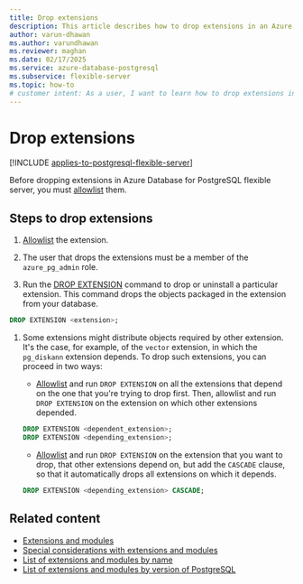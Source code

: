 ```yaml
---
title: Drop extensions
description: This article describes how to drop extensions in an Azure Database for PostgreSQL flexible server.
author: varun-dhawan
ms.author: varundhawan
ms.reviewer: maghan
ms.date: 02/17/2025
ms.service: azure-database-postgresql
ms.subservice: flexible-server
ms.topic: how-to
# customer intent: As a user, I want to learn how to drop extensions in an Azure Database for PostgreSQL flexible server.
---
```


# Drop extensions

[!INCLUDE [applies-to-postgresql-flexible-server](~/reusable-content/ce-skilling/azure/includes/postgresql/includes/applies-to-postgresql-flexible-server.md)]

Before dropping extensions in Azure Database for PostgreSQL flexible server, you must [allowlist](how-to-allow-extensions.md) them.

## Steps to drop extensions

1. [Allowlist](how-to-allow-extensions.md) the extension.

1. The user that drops the extensions must be a member of the `azure_pg_admin` role.

1. Run the [DROP EXTENSION](https://www.postgresql.org/docs/current/sql-dropextension.html) command to drop or uninstall a particular extension. This command drops the objects packaged in the extension from your database.

```sql
DROP EXTENSION <extension>;
```

1. Some extensions might distribute objects required by other extension. It's the case, for example, of the `vector` extension, in which the `pg_diskann` extension depends. To drop such extensions, you can proceed in two ways:
    - [Allowlist](how-to-allow-extensions.md) and run `DROP EXTENSION` on all the extensions that depend on the one that you're trying to drop first. Then, allowlist and run `DROP EXTENSION` on the extension on which other extensions depended.

    ```sql
    DROP EXTENSION <dependent_extension>;
    DROP EXTENSION <depending_extension>;
    ```

    - [Allowlist](how-to-allow-extensions.md) and run `DROP EXTENSION` on the extension that you want to drop, that other extensions depend on, but add the `CASCADE` clause, so that it automatically drops all extensions on which it depends.

    ```sql
    DROP EXTENSION <depending_extension> CASCADE;
    ```

## Related content

- [Extensions and modules](concepts-extensions.md)
- [Special considerations with extensions and modules](concepts-extensions-considerations.md)
- [List of extensions and modules by name](concepts-extensions-versions.md)
- [List of extensions and modules by version of PostgreSQL](concepts-extensions-by-engine.md)
